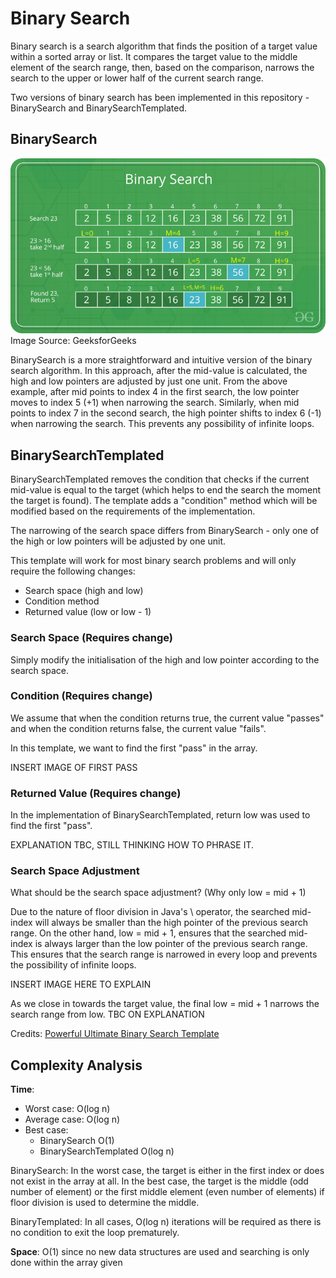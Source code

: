 # Binary Search
Binary search is a search algorithm that finds the position of a target value within a sorted array or list. It compares 
the target value to the middle element of the search range, then, based on the comparison, narrows the search to the 
upper or lower half of the current search range.

Two versions of binary search has been implemented in this repository - BinarySearch and BinarySearchTemplated.

## BinarySearch
![binary search img](../../../../assets/BinarySearch.png)
Image Source: GeeksforGeeks

BinarySearch is a more straightforward and intuitive version of the binary search algorithm. In this approach, after the
mid-value is calculated, the high and low pointers are adjusted by just one unit. From the above example, after mid 
points to index 4 in the first search, the low pointer moves to index 5 (+1) when narrowing the search. Similarly, when 
mid points to index 7 in the second search, the high pointer shifts to index 6 (-1) when narrowing the search. This
prevents any possibility of infinite loops.

## BinarySearchTemplated

BinarySearchTemplated removes the condition that checks if the current mid-value is equal to the target (which helps to
end the search the moment the target is found). The template adds a "condition" method which will be modified based on
the requirements of the implementation.

The narrowing of the search space differs from BinarySearch - only one of the high or low pointers will be adjusted by
one unit.

This template will work for most binary search problems and will only require the following changes:
- Search space (high and low)
- Condition method
- Returned value (low or low - 1)

### Search Space (Requires change)
Simply modify the initialisation of the high and low pointer according to the search space.

### Condition (Requires change)
We assume that when the condition returns true, the current value "passes" and when the condition returns false, the 
current value "fails".

In this template, we want to find the first "pass" in the array.

INSERT IMAGE OF FIRST PASS

### Returned Value (Requires change)
In the implementation of BinarySearchTemplated, return low was used to find the first "pass".

EXPLANATION TBC, STILL THINKING HOW TO PHRASE IT.

### Search Space Adjustment
What should be the search space adjustment? (Why only low = mid + 1)

Due to the nature of floor division in Java's \ operator, the searched mid-index will always be smaller than the high
pointer of the previous search range. On the other hand, low = mid + 1, ensures that the searched mid-index is always
larger than the low pointer of the previous search range. This ensures that the search range is narrowed in every loop
and prevents the possibility of infinite loops.

INSERT IMAGE HERE TO EXPLAIN

As we close in towards the target value, the final low = mid + 1 narrows the search range from low. TBC ON EXPLANATION

Credits: [Powerful Ultimate Binary Search Template](https://leetcode.com/discuss/general-discussion/786126/python-powerful-ultimate-binary-search-template-solved-many-problems)

## Complexity Analysis
**Time**:
- Worst case: O(log n)
- Average case: O(log n)
- Best case: 
  - BinarySearch O(1)
  - BinarySearchTemplated O(log n)

BinarySearch:
In the worst case, the target is either in the first index or does not exist in the array at all.
In the best case, the target is the middle (odd number of element) or the first middle element (even number of elements)
if floor division is used to determine the middle.

BinaryTemplated:
In all cases, O(log n) iterations will be required as there is no condition to exit the loop prematurely.

**Space**: O(1) since no new data structures are used and searching is only done within the array given

